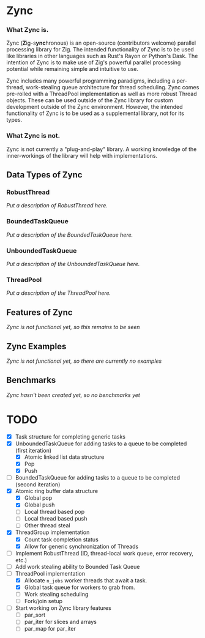 # Zync

### What Zync is.

Zync (**Z**ig-s**ync**hronous) is an open-source (contributors welcome) parallel processing library for Zig. The intended functionality of Zync is to be used like libraries in other languages such as Rust's Rayon or Python's Dask.
The intention of Zync is to make use of Zig's powerful parallel processing potential while remaining simple and intuitive to use.

Zync includes many powerful programming paradigms, including a per-thread, work-stealing queue architecture for thread scheduling. Zync comes pre-rolled with a ThreadPool implementation as well as more robust
Thread objects. These can be used outside of the Zync library for custom development outside of the Zync environment. However, the intended functionality of Zync is to be used as a supplemental library, not for
its types.

### What Zync is not.

Zync is not currently a "plug-and-play" library. A working knowledge of the inner-workings of the library will help with implementations.

## Data Types of Zync

### RobustThread

*Put a description of RobustThread here.*

### BoundedTaskQueue

*Put a description of the BoundedTaskQueue here.*

### UnboundedTaskQueue

*Put a description of the UnboundedTaskQueue here.*

### ThreadPool

*Put a description of the ThreadPool here.*

## Features of Zync

*Zync is not functional yet, so this remains to be seen*

## Zync Examples

*Zync is not functional yet, so there are currently no examples*

## Benchmarks

*Zync hasn't been created yet, so no benchmarks yet*

# TODO

- [X] Task structure for completing generic tasks
- [X] UnboundedTaskQueue for adding tasks to a queue to be completed (first iteration)
  - [X] Atomic linked list data structure
  - [X] Pop
  - [X] Push
- [ ] BoundedTaskQueue for adding tasks to a queue to be completed (second iteration)
- [X] Atomic ring buffer data structure
  - [X] Global pop
  - [X] Global push
  - [ ] Local thread based pop
  - [ ] Local thread based push
  - [ ] Other thread steal
- [X] ThreadGroup implementation
  - [X] Count task completion status
  - [X] Allow for generic synchronization of Threads  
- [ ] Implement RobustThread (ID, thread-local work queue, error recovery, etc.)
- [ ] Add work stealing ability to Bounded Task Queue
- [ ] ThreadPool implementation
  - [X] Allocate `n_jobs` worker threads that await a task.
  - [X] Global task queue for workers to grab from.
  - [ ] Work stealing scheduling
  - [ ] Fork/join setup
- [ ] Start working on Zync library features
  - [ ] par_sort
  - [ ] par_iter for slices and arrays
  - [ ] par_map for par_iter
